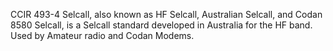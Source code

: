 CCIR 493-4 Selcall, also known as HF Selcall, Australian Selcall, and Codan 8580 Selcall, is a Selcall standard developed in Australia for the HF band. Used by Amateur radio and Codan Modems.